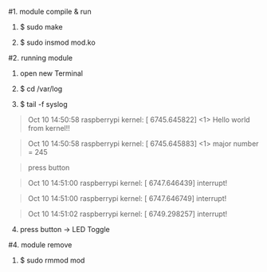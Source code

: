  
#1. module compile & run

1) $   sudo make

2) $   sudo insmod mod.ko


#2. running module

1) open new Terminal

2) $   cd /var/log

3) $   tail -f syslog

>Oct 10 14:50:58 raspberrypi kernel: [ 6745.645822] <1> Hello world from kernel!!

>Oct 10 14:50:58 raspberrypi kernel: [ 6745.645883] <1> major number = 245

>press button

>Oct 10 14:51:00 raspberrypi kernel: [ 6747.646439] interrupt!

>Oct 10 14:51:00 raspberrypi kernel: [ 6747.646749] interrupt!

>Oct 10 14:51:02 raspberrypi kernel: [ 6749.298257] interrupt!


4) press button -> LED Toggle

 



#4. module remove

1) $    sudo rmmod mod


